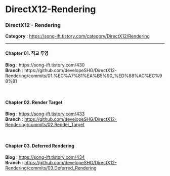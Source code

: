 # DirectX12-Rendering
<h3>DirectX12 - Rendering</h3>

<b>Category</b> : https://song-ift.tistory.com/category/DirectX12/Rendering

<hr size="5">

<h4>Chapter 01. 직교 투영</h4>
<b>Blog</b> : https://song-ift.tistory.com/430
<br><b>Branch</b> : https://github.com/developeSHG/DirectX12-Rendering/commits/01.%EC%A7%81%EA%B5%90_%ED%88%AC%EC%98%81

<br><h4>Chapter 02. Render Target</h4>
<b>Blog</b> : https://song-ift.tistory.com/433
<br><b>Branch</b> : https://github.com/developeSHG/DirectX12-Rendering/commits/02.Render_Target

<br><h4>Chapter 03. Deferred Rendering</h4>
<b>Blog</b> : https://song-ift.tistory.com/434
<br><b>Branch</b> : https://github.com/developeSHG/DirectX12-Rendering/commits/03.Deferred_Rendering
